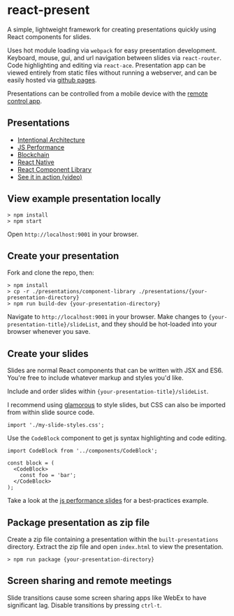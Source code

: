 # react-present

A simple, lightweight framework for creating presentations quickly using React components for slides.

Uses hot module loading via `webpack` for easy presentation development. Keyboard, mouse, gui, and url navigation between slides via `react-router`. Code highlighting and editing via `react-ace`. Presentation app can be viewed entirely from static files without running a webserver, and can be easily hosted via [github pages](https://pages.github.com/).

Presentations can be controlled from a mobile device with the [remote control app](remote/README.md).

## Presentations

 * [Intentional Architecture](http://limscoder.github.io/react-present/pages/intentional-architecture)
 * [JS Performance](https://limscoder.github.io/react-present/pages/js-performance)
 * [Blockchain](https://limscoder.github.io/react-present/pages/blockchain)
 * [React Native](https://limscoder.github.io/react-present/pages/react-native)
 * [React Component Library](https://limscoder.github.io/react-present/pages/component-library)
 * [See it in action (video)](https://www.youtube.com/watch?v=nQo0EdHNjto)

## View example presentation locally

    > npm install
    > npm start

Open `http://localhost:9001` in your browser.

## Create your presentation

Fork and clone the repo, then:

    > npm install
    > cp -r ./presentations/component-library ./presentations/{your-presentation-directory}
    > npm run build-dev {your-presentation-directory}

Navigate to `http://localhost:9001` in your browser. Make changes to `{your-presentation-title}/slideList`, and they should be hot-loaded into your browser whenever you save.

## Create your slides

Slides are normal React components that can be written with JSX and ES6. You're free to include whatever markup and styles you'd like.

Include and order slides within `{your-presentation-title}/slideList`.

I recommend using [glamorous](https://github.com/paypal/glamorous) to style slides, but CSS can also be imported from within slide source code.

    import './my-slide-styles.css';

Use the `CodeBlock` component to get js syntax highlighting and code editing.

    import CodeBlock from '../components/CodeBlock';

    const block = (
      <CodeBlock>
        const foo = 'bar';
      </CodeBlock>
    );

Take a look at the [js performance slides](presentations/js-performance/slideList.js) for a best-practices example.

## Package presentation as zip file

Create a zip file containing a presentation within the `built-presentations` directory.
Extract the zip file and open `index.html` to view the presentation.

    > npm run package {your-presentation-directory}

## Screen sharing and remote meetings

Slide transitions cause some screen sharing apps like WebEx to have significant lag.
Disable transitions by pressing `ctrl-t`.
